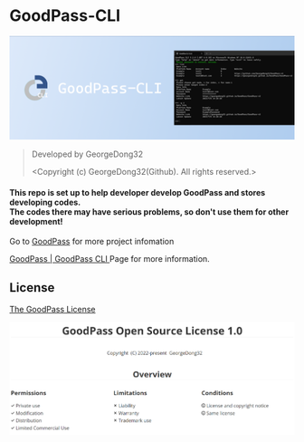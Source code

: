 # GoodPass-CLI

<p align="center">
    <img src="./img/GoodPass-CLI-bg1.png" width=700>
</p>

> Developed by GeorgeDong32 
> 
> <Copyright (c) GeorgeDong32(Github). All rights reserved.>

<h4>
This repo is set up to help developer develop GoodPass and stores developing codes.<br>
The codes there may have serious problems, so don't use them for other development!<br>
</h4>

Go to [GoodPass](https://github.com/GeorgeDong32/GoodPass) for more project infomation

[GoodPass | GoodPass CLI ](https://georgedong32.github.io/GoodPass/GoodPass-CLI) Page for more information.

## License

[The GoodPass License](https://github.com/GeorgeDong32/GoodPass/blob/main/LICENSE)

<img src="./img/GPOL_overview.png" width=700>
